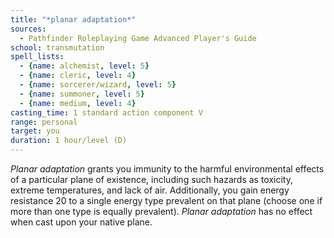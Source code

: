 ```yaml
---
title: "*planar adaptation*"
sources:
  - Pathfinder Roleplaying Game Advanced Player's Guide
school: transmutation
spell_lists:
  - {name: alchemist, level: 5}
  - {name: cleric, level: 4}
  - {name: sorcerer/wizard, level: 5}
  - {name: summoner, level: 5}
  - {name: medium, level: 4}
casting_time: 1 standard action component V
range: personal
target: you
duration: 1 hour/level (D)
---
```


*Planar adaptation* grants you immunity to the harmful environmental effects of a particular plane of existence, including such hazards as toxicity, extreme temperatures, and lack of air. Additionally, you gain energy resistance 20 to a single energy type prevalent on that plane (choose one if more than one type is equally prevalent). *Planar adaptation* has no effect when cast upon your native plane.

